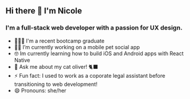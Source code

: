 ## Hi there 👋 I'm Nicole

### I'm a full-stack web developer with a passion for UX design.

- 👩🏻‍🎓 I'm a recent bootcamp graduate
- ✍🏻 I’m currently working on a mobile pet social app
- 🤓 Im currently learning how to build iOS and Android apps with React Native
- 💬 Ask me about my cat oliver! 🐈‍⬛
- ⚡ Fun fact: I used to work as a coporate legal assistant before transitioning to web development!
- 😄 Pronouns: she/her

